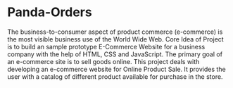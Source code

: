 # Panda-Orders
The business-to-consumer aspect of product commerce (e-commerce) is the most visible business use of the World Wide Web. Core Idea of Project is to build an sample prototype E-Commerce Website for a business company with the help of HTML, CSS and JavaScript. The primary goal of an e-commerce site is to sell goods online. This project deals with developing an e-commerce website for Online Product Sale. It provides the user with a catalog of different product available for purchase in the store. 
